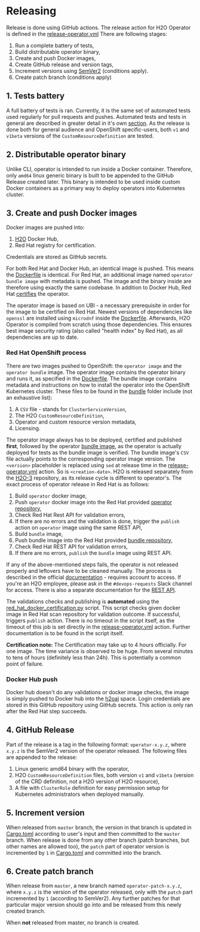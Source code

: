 # Releasing

Release is done using GitHub actions. The release action for H2O Operator is defined in the [release-operator.yml](../../../.github/workflows/release-operator.yml)
There are following stages:

1. Run a complete battery of tests,
1. Build distributable operator binary,
1. Create and push Docker images,
1. Create GitHub release and version tags,
1. Increment versions using [SemVer2](https://semver.org/) (conditions apply).
1. Create patch branch (conditions apply)

## 1. Tests battery

A full battery of tests is ran. Currently, it is the same set of automated tests used regularly for pull requests and pushes. Automated
tests and tests in general are described in greater detail in it's own [section](../tests/README.md). As the release is done
both for general audience and OpenShift specific-users, both `v1` and `v1beta` versions of the `CustomResourceDefinition` are tested.

## 2. Distributable operator binary
Unlike CLI, operator is intended to run inside a Docker container. Therefore, only `amd64` linux generic binary is built to be 
appended to the GitHub Release created later. This binary is intended to be used inside custom Docker containers as a primary way
to deploy operators into Kubernetes cluster. 

## 3. Create and push Docker images

Docker images are pushed into:
1. [H2O](https://hub.docker.com/repository/docker/h2oai/h2o-k8s-operator) Docker Hub,
1. Red Hat registry for certification.

Credentials are stored as GitHub secrets.

For both Red Hat and Docker Hub, an identical image is pushed. This means the [Dockerfile](../../docker/Dockerfile-operator) is identical. For Red Hat, an additional image named `operator bundle image` with metadata is pushed.
The image and the binary inside are therefore using exactly the same codebase. In addition to Docker Hub, Red Hat [certifies](https://connect.redhat.com/en/partner-with-us/red-hat-openshift-operator-certification)
the operator. 

The operator image is based on UBI - a necessary prerequisite in order for the image to be certified on Red Hat. Newest versions of
dependencies like `openssl` are installed using `microdnf` inside the [Dockerfile](../../docker/Dockerfile-operator). Afterwards,
 H2O Operator is compiled from scratch using those dependencies. This ensures best image security rating (also called "health index" by Red Hat), as all dependencies are up to date.

### Red Hat OpenShift process

There are two images pushed to OpenShift: the `operator image` and the `operator bundle` image. The operator image contains
the operator binary and runs it, as specified in the [Dockerfile](../../docker/Dockerfile-operator). The bundle image contains
metadata and instructions on how to install the operator into the OpenShift Kubernetes cluster. These files to be found in
the [bundle](../../bundle) folder include (not an exhaustive list):

1. A `CSV` file - stands for `ClusterServiceVersion`,
1. The H2O `CustomResourceDefinition`,
1. Operator and custom resource version metadata,
1. Licensing.

The operator image always has to be deployed, certified and published **first**, followed by the operator [bundle image](../../docker/Dockerfile-operator-bundle),
as the operator is actually deployed for tests as the bundle image is verified. The bundle image's `CSV` file actually points
to the corresponding operator image version. The `<version>` placeholder is replaced using `sed` at release time in the
[release-operator.yml](../../../.github/workflows/release-operator.yml) action. So is `<creation-date>`. H2O is released separately from the
[H2O-3](https://github.com/h2oai/h2o-3) repository, as its release cycle is different to operator's. The exact process of operator
release in Red Hat is as follows:

1. Build `operator` docker image,
1. Push `operator` docker image into the Red Hat provided [operator repository](https://connect.redhat.com/project/5929091/view),
1. Check Red Hat Rest API for validation errors,
1. If there are no errors and the validation is done, trigger the `publish` action on `operator` image using the same REST API,
1. Build `bundle` image,
1. Push bundle image into the Red Hat provided [bundle repository](https://connect.redhat.com/project/5929221/view),
1. Check Red Hat REST API for validation errors,
1. If there are no errors, `publish` the `bundle` image using REST API.

If any of the above-mentioned steps fails, the operator is not released properly and leftovers have to be cleaned manually.
The process is described in the official [documentation](https://redhat-connect.gitbook.io/partner-guide-for-red-hat-openshift-and-container/) - requires account
to access. If you're an H2O employee, please ask in the `#devops-requests` Slack channel for access. There is also a separate documentation for the
[REST API](https://connect.redhat.com/api-docs#/).

The validations checks and publishing is **automated** using the [red_hat_docker_certification.py](../../release/red_hat_docker_certification.py) script.
This script checks given docker image in Red Hat scan repository for validation outcome. If successful, triggers `publish` action. There 
is no timeout in the script itself, as the timeout of this job is set directly in the [release-operator.yml](../../../.github/workflows/release-operator.yml) action.
Further documentation is to be found in the script itself.


**Certification note:** The Certification may take up to 4 hours officially. For one image. The time variance is observed to be huge. From several
minutes to tens of hours (definitely less than 24h). This is potentially a common point of failure.

### Docker Hub push
Docker hub doesn't do any validations or docker image checks, the image is simply pushed to Docker hub into the [h2oai](https://hub.docker.com/u/h2oai) space.
Login credentials are stored in this GitHub repository using GitHub secrets. This action is only ran after the Red Hat step succeeds.

## 4. GitHub Release

Part of the release is a tag in the following format: `operator-x.y.z`, where `x.y.z` is the SemVer2 version of the operator released. The following
files are appended to the release:

1. Linux generic amd64 binary with the operator,
1. H2O `CustomResourceDefinition` files, both version `v1` and `v1beta` (version of the CRD definition, not a H2O version of H2O resource),
1. A file with `ClusterRole` definition for easy permission setup for Kubernetes administrators when deployed manually.

## 5. Increment version
When released from `master` branch, the version in that branch is updated in [Cargo.toml](../../Cargo.toml) according to user's input and
then committed to the `master` branch.
When release is done from any other branch (patch branches, but other names are allowed too), the `patch` part of operator version
is incremented by `1` in [Cargo.toml](../../Cargo.toml) and committed into the branch.

## 6. Create patch branch
When release from `master`, a new branch named `operator-patch-x.y.z`, where `x.y.z` is the version of the operator released,
only with the `patch` part incremented by `1` (according to SemVer2). Any further patches for that particular major version should go into
and be released from this newly created branch.

When **not** released from master, no branch is created.